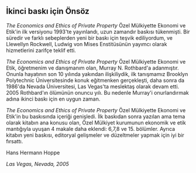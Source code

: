 ## İkinci baskı için Önsöz

*The Economics and Ethics of Private Property* Özel Mülkiyette Ekonomi ve Etik'in ilk versiyonu 1993'te yayınlandı, uzun zamandır baskısı tükenmişti. Bir süredir ve farklı sebeplerden yeni bir baskı için teşvik ediliyordum, ve Llewellyn Rockwell, Ludwig von Mises Enstitüsünün yayımcı olarak hizmetlerini zarifçe teklif etti.

*The Economics and Ethics of Private Property* Özel Mülkiyette Ekonomi ve Etik, öğretmenim ve danışmanım olan, Murray N. Rothbard'a adanmıştır. Onunla hayatının son 10 yılında yakından ilişkiliydik, ilk tanışmamız Brooklyn Polytechnic Üniversitesinde konuk eğitmenken gerçekleşti, daha sonra da 1986'da Nevada Üniversitesi, Las Vegas'ta meslektaş olarak devam etti. 2005 Rothbard'ın ölümünün onuncu yılı. Bu nedenle Murray'i onurlandırmak adına ikinci baskı için en uygun zaman.

*The Economics and Ethics of Private Property* Özel Mülkiyette Ekonomi ve Etik'in bu baskısında içeriği genişledi. İlk baskıdan sonra yazılan ama tema olarak kitabın ana konusu olan, Özel Mülkiyet kurumunun ekonomik ve etik mantığıyla uyuşan 4 makale daha eklendi: 6,7,8 ve 15. bölümler. Ayrıca kitabın yeni baskısı, editoryal gelişmeler ve düzeltmeler yapmak için iyi bir fırsattı.

Hans Hermann Hoppe

*Las Vegas, Nevada, 2005*